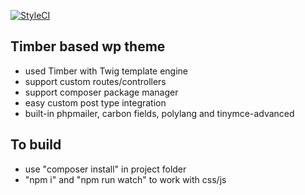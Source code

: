 [![StyleCI](https://styleci.io/repos/79059090/shield?branch=master)](https://styleci.io/repos/79059090)
## Timber based wp theme

- used Timber with Twig template engine
- support custom routes/controllers
- support composer package manager
- easy custom post type integration
- built-in phpmailer, carbon fields, polylang and tinymce-advanced

## To build

- use "composer install" in project folder
- "npm i" and "npm run watch" to work with css/js
